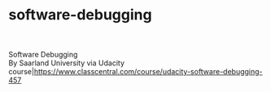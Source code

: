 # software-debugging<br><br>

Software Debugging<br>By Saarland University via Udacity<br>course|https://www.classcentral.com/course/udacity-software-debugging-457<br><br>
